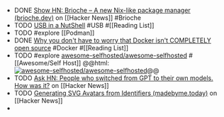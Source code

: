 - DONE [Show HN: Brioche – A new Nix-like package manager (brioche.dev)](https://news.ycombinator.com/item?id=40563984) on [[Hacker News]] #Brioche
- TODO [USB in a NutShell](https://www.beyondlogic.org/usbnutshell/usb1.shtml) #USB #[[Reading List]]
- TODO #explore [[Podman]]
- DONE [Why you don't have to worry that Docker isn't COMPLETELY open source](https://robrich.org/archive/2019/08/17/its-ok-docker-isnt-completely-open-source.aspx) #Docker #[[Reading List]]
- TODO #explore [awesome-selfhosted/awesome-selfhosted](https://github.com/awesome-selfhosted/awesome-selfhosted) #[[Awesome/Self Host]]
  @@html: <a href="https://github.com/awesome-selfhosted/awesome-selfhosted/"><img src="https://github-readme-stats-astronomer.vercel.app/api/pin/?username=awesome-selfhosted&repo=awesome-selfhosted&theme=tokyonight" alt="awesome-selfhosted/awesome-selfhosted"/></a>@@
- TODO [Ask HN: People who switched from GPT to their own models. How was it?](https://news.ycombinator.com/item?id=39519692) on [[Hacker News]]
- TODO [Generating SVG Avatars from Identifiers (madebyme.today)](https://news.ycombinator.com/item?id=39500771) on [[Hacker News]]
-